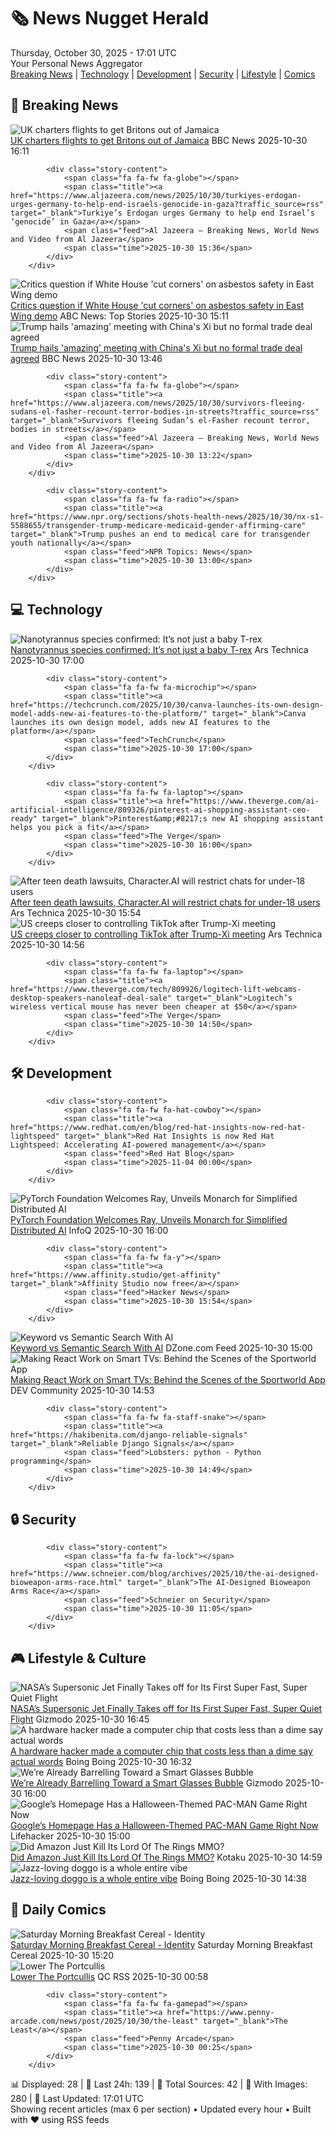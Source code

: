 <!-- Processing 54 RSS feeds at 2025-10-30 17:01:39 UTC -->
<!-- Processing: Dilbert -->
<!-- Processing: Cyanide & Happiness -->
<!-- Processing: Questionable Content -->
<!-- Processing: Dinosaur Comics -->
<!-- Processing: CNN Top Stories -->
<!-- Processing: BBC Breaking News -->
<!-- Processing: CBC News -->
<!-- Error processing https://rss.cbc.ca/lineup/topstories.xml: The read operation timed out -->
<!-- Processing: Reuters World News -->
<!-- Processing: ABC News Breaking -->
<!-- Processing: NBC News Breaking -->
<!-- Processing: TechCrunch -->
<!-- Processing: Ars Technica -->
<!-- Processing: Lobsters Python -->
<!-- Processing: Hacker News -->
<!-- Processing: OMG! Ubuntu -->
<!-- Processing: DistroWatch -->
<!-- Processing: Linux.com -->
<!-- Processing: Red Hat Blog -->
<!-- Processing: GitHub Blog -->
<!-- Processing: GitLab Blog -->
<!-- Processing: Martin Fowler -->
<!-- Processing: Coding Horror -->
<!-- Processing: The Pragmatic Engineer -->
<!-- Processing: Gizmodo -->
<!-- Processing: Boing Boing -->
<!-- Generated 9 new posts out of 25 feeds processed -->
<div class="newspaper-header">
    <h1 class="newspaper-title">🗞️ News Nugget Herald</h1>
    <div class="newspaper-date">Thursday, October 30, 2025 - 17:01 UTC</div>
    <div class="newspaper-subtitle">Your Personal News Aggregator</div>
</div>

<div class="newspaper-nav">
    <a href="#breaking">Breaking News</a> |
    <a href="#tech">Technology</a> |
    <a href="#dev">Development</a> |
    <a href="#security">Security</a> |
    <a href="#lifestyle">Lifestyle</a> |
    <a href="#webcomics">Comics</a>
</div>

<div class="news-section breaking-news" id="breaking">
<h2 class="section-header">🚨 Breaking News</h2>
<div class="stories-container">
<div class="story">
            <img src="https://ichef.bbci.co.uk/ace/standard/240/cpsprodpb/5667/live/68e3bdd0-b58c-11f0-aeb3-8b84e9ca5314.png" alt="UK charters flights to get Britons out of Jamaica" class="story-image" loading="lazy" onerror="this.style.display='none'">
            <div class="story-content">
                <span class="fa fa-fw fa-flag"></span>
                <span class="title"><a href="https://www.bbc.com/news/articles/cp8yw58w50eo?at_medium=RSS&at_campaign=rss" target="_blank">UK charters flights to get Britons out of Jamaica</a></span>
                <span class="feed">BBC News</span>
                <span class="time">2025-10-30 16:11</span>
            </div>
        </div>
<div class="story">
            
            <div class="story-content">
                <span class="fa fa-fw fa-globe"></span>
                <span class="title"><a href="https://www.aljazeera.com/news/2025/10/30/turkiyes-erdogan-urges-germany-to-help-end-israels-genocide-in-gaza?traffic_source=rss" target="_blank">Turkiye’s Erdogan urges Germany to help end Israel’s ‘genocide’ in Gaza</a></span>
                <span class="feed">Al Jazeera – Breaking News, World News and Video from Al Jazeera</span>
                <span class="time">2025-10-30 15:36</span>
            </div>
        </div>
<div class="story">
            <img src="https://s.abcnews.com/images/US/white-house-15-gty-gmh-251023_1761253901041_hpMain_4x3t_384.jpg" alt="Critics question if White House &#x27;cut corners&#x27; on asbestos safety in East Wing demo" class="story-image" loading="lazy" onerror="this.style.display='none'">
            <div class="story-content">
                <span class="fa fa-fw fa-tv"></span>
                <span class="title"><a href="https://abcnews.go.com/US/critics-question-white-house-contractors-cut-corners-asbestos/story?id=127001299" target="_blank">Critics question if White House &#x27;cut corners&#x27; on asbestos safety in East Wing demo</a></span>
                <span class="feed">ABC News: Top Stories</span>
                <span class="time">2025-10-30 15:11</span>
            </div>
        </div>
<div class="story">
            <img src="https://ichef.bbci.co.uk/ace/standard/240/cpsprodpb/9d31/live/da437390-b59a-11f0-aa13-0b0479f6f42a.jpg" alt="Trump hails &#x27;amazing&#x27; meeting with China&#x27;s Xi but no formal trade deal agreed" class="story-image" loading="lazy" onerror="this.style.display='none'">
            <div class="story-content">
                <span class="fa fa-fw fa-earth-americas"></span>
                <span class="title"><a href="https://www.bbc.com/news/articles/crl25xl1gjpo?at_medium=RSS&at_campaign=rss" target="_blank">Trump hails &#x27;amazing&#x27; meeting with China&#x27;s Xi but no formal trade deal agreed</a></span>
                <span class="feed">BBC News</span>
                <span class="time">2025-10-30 13:46</span>
            </div>
        </div>
<div class="story">
            
            <div class="story-content">
                <span class="fa fa-fw fa-globe"></span>
                <span class="title"><a href="https://www.aljazeera.com/news/2025/10/30/survivors-fleeing-sudans-el-fasher-recount-terror-bodies-in-streets?traffic_source=rss" target="_blank">Survivors fleeing Sudan’s el-Fasher recount terror, bodies in streets</a></span>
                <span class="feed">Al Jazeera – Breaking News, World News and Video from Al Jazeera</span>
                <span class="time">2025-10-30 13:22</span>
            </div>
        </div>
<div class="story">
            
            <div class="story-content">
                <span class="fa fa-fw fa-radio"></span>
                <span class="title"><a href="https://www.npr.org/sections/shots-health-news/2025/10/30/nx-s1-5588655/transgender-trump-medicare-medicaid-gender-affirming-care" target="_blank">Trump pushes an end to medical care for transgender youth nationally</a></span>
                <span class="feed">NPR Topics: News</span>
                <span class="time">2025-10-30 13:00</span>
            </div>
        </div>
</div>
</div>
<div class="news-section tech-news" id="tech">
<h2 class="section-header">💻 Technology</h2>
<div class="stories-container">
<div class="story">
            <img src="https://cdn.arstechnica.net/wp-content/uploads/2025/10/nanotyrannusTOP-500x500-1761666554.jpg" alt="Nanotyrannus species confirmed: It’s not just a baby T-rex" class="story-image" loading="lazy" onerror="this.style.display='none'">
            <div class="story-content">
                <span class="fa fa-fw fa-cog"></span>
                <span class="title"><a href="https://arstechnica.com/science/2025/10/nanotyrannus-species-confirmed-its-not-just-a-baby-t-rex/" target="_blank">Nanotyrannus species confirmed: It’s not just a baby T-rex</a></span>
                <span class="feed">Ars Technica</span>
                <span class="time">2025-10-30 17:00</span>
            </div>
        </div>
<div class="story">
            
            <div class="story-content">
                <span class="fa fa-fw fa-microchip"></span>
                <span class="title"><a href="https://techcrunch.com/2025/10/30/canva-launches-its-own-design-model-adds-new-ai-features-to-the-platform/" target="_blank">Canva launches its own design model, adds new AI features to the platform</a></span>
                <span class="feed">TechCrunch</span>
                <span class="time">2025-10-30 17:00</span>
            </div>
        </div>
<div class="story">
            
            <div class="story-content">
                <span class="fa fa-fw fa-laptop"></span>
                <span class="title"><a href="https://www.theverge.com/ai-artificial-intelligence/809326/pinterest-ai-shopping-assistant-ceo-ready" target="_blank">Pinterest&amp;#8217;s new AI shopping assistant helps you pick a fit</a></span>
                <span class="feed">The Verge</span>
                <span class="time">2025-10-30 16:00</span>
            </div>
        </div>
<div class="story">
            <img src="https://cdn.arstechnica.net/wp-content/uploads/2025/03/robot_no_sign_3-500x500.jpg" alt="After teen death lawsuits, Character.AI will restrict chats for under-18 users" class="story-image" loading="lazy" onerror="this.style.display='none'">
            <div class="story-content">
                <span class="fa fa-fw fa-cog"></span>
                <span class="title"><a href="https://arstechnica.com/information-technology/2025/10/after-teen-death-lawsuits-character-ai-will-restrict-chats-for-under-18-users/" target="_blank">After teen death lawsuits, Character.AI will restrict chats for under-18 users</a></span>
                <span class="feed">Ars Technica</span>
                <span class="time">2025-10-30 15:54</span>
            </div>
        </div>
<div class="story">
            <img src="https://cdn.arstechnica.net/wp-content/uploads/2025/10/GettyImages-2244071819-500x500.jpg" alt="US creeps closer to controlling TikTok after Trump-Xi meeting" class="story-image" loading="lazy" onerror="this.style.display='none'">
            <div class="story-content">
                <span class="fa fa-fw fa-cog"></span>
                <span class="title"><a href="https://arstechnica.com/tech-policy/2025/10/us-creeps-closer-to-controlling-tiktok-after-trump-xi-meeting/" target="_blank">US creeps closer to controlling TikTok after Trump-Xi meeting</a></span>
                <span class="feed">Ars Technica</span>
                <span class="time">2025-10-30 14:56</span>
            </div>
        </div>
<div class="story">
            
            <div class="story-content">
                <span class="fa fa-fw fa-laptop"></span>
                <span class="title"><a href="https://www.theverge.com/tech/809926/logitech-lift-webcams-desktop-speakers-nanoleaf-deal-sale" target="_blank">Logitech’s wireless vertical mouse has never been cheaper at $50</a></span>
                <span class="feed">The Verge</span>
                <span class="time">2025-10-30 14:50</span>
            </div>
        </div>
</div>
</div>
<div class="news-section dev-news" id="dev">
<h2 class="section-header">🛠️ Development</h2>
<div class="stories-container">
<div class="story">
            
            <div class="story-content">
                <span class="fa fa-fw fa-hat-cowboy"></span>
                <span class="title"><a href="https://www.redhat.com/en/blog/red-hat-insights-now-red-hat-lightspeed" target="_blank">Red Hat Insights is now Red Hat Lightspeed: Accelerating AI-powered management</a></span>
                <span class="feed">Red Hat Blog</span>
                <span class="time">2025-11-04 00:00</span>
            </div>
        </div>
<div class="story">
            <img src="https://res.infoq.com/news/2025/10/pytorch-conf-ray-monarch/en/headerimage/V4zqpWHQ-1761799193537.jpeg" alt="PyTorch Foundation Welcomes Ray, Unveils Monarch for Simplified Distributed AI" class="story-image" loading="lazy" onerror="this.style.display='none'">
            <div class="story-content">
                <span class="fa fa-fw fa-info-circle"></span>
                <span class="title"><a href="https://www.infoq.com/news/2025/10/pytorch-conf-ray-monarch/?utm_campaign=infoq_content&utm_source=infoq&utm_medium=feed&utm_term=global" target="_blank">PyTorch Foundation Welcomes Ray, Unveils Monarch for Simplified Distributed AI</a></span>
                <span class="feed">InfoQ</span>
                <span class="time">2025-10-30 16:00</span>
            </div>
        </div>
<div class="story">
            
            <div class="story-content">
                <span class="fa fa-fw fa-y"></span>
                <span class="title"><a href="https://www.affinity.studio/get-affinity" target="_blank">Affinity Studio now free</a></span>
                <span class="feed">Hacker News</span>
                <span class="time">2025-10-30 15:54</span>
            </div>
        </div>
<div class="story">
            <img src="https://dz2cdn1.dzone.com/thumbnail?fid=18718917&w=600" alt="Keyword vs Semantic Search With AI" class="story-image" loading="lazy" onerror="this.style.display='none'">
            <div class="story-content">
                <span class="fa fa-fw fa-newspaper"></span>
                <span class="title"><a href="https://dzone.com/articles/keyword-vs-semantic-search-with-ai" target="_blank">Keyword vs Semantic Search With AI</a></span>
                <span class="feed">DZone.com Feed</span>
                <span class="time">2025-10-30 15:00</span>
            </div>
        </div>
<div class="story">
            <img src="https://media2.dev.to/dynamic/image/width=800%2Cheight=%2Cfit=scale-down%2Cgravity=auto%2Cformat=auto/https%3A%2F%2Fdev-to-uploads.s3.amazonaws.com%2Fuploads%2Farticles%2F9pf54h2vuem7v0j5xeo8.png" alt="Making React Work on Smart TVs: Behind the Scenes of the Sportworld App" class="story-image" loading="lazy" onerror="this.style.display='none'">
            <div class="story-content">
                <span class="fa fa-fw fa-code"></span>
                <span class="title"><a href="https://dev.to/ivan_kuten/making-react-work-on-smart-tvs-behind-the-scenes-of-the-sportworld-app-2ahi" target="_blank">Making React Work on Smart TVs: Behind the Scenes of the Sportworld App</a></span>
                <span class="feed">DEV Community</span>
                <span class="time">2025-10-30 14:53</span>
            </div>
        </div>
<div class="story">
            
            <div class="story-content">
                <span class="fa fa-fw fa-staff-snake"></span>
                <span class="title"><a href="https://hakibenita.com/django-reliable-signals" target="_blank">Reliable Django Signals</a></span>
                <span class="feed">Lobsters: python - Python programming</span>
                <span class="time">2025-10-30 14:49</span>
            </div>
        </div>
</div>
</div>
<div class="news-section security-news" id="security">
<h2 class="section-header">🔒 Security</h2>
<div class="stories-container">
<div class="story">
            
            <div class="story-content">
                <span class="fa fa-fw fa-lock"></span>
                <span class="title"><a href="https://www.schneier.com/blog/archives/2025/10/the-ai-designed-bioweapon-arms-race.html" target="_blank">The AI-Designed Bioweapon Arms Race</a></span>
                <span class="feed">Schneier on Security</span>
                <span class="time">2025-10-30 11:05</span>
            </div>
        </div>
</div>
</div>
<div class="news-section lifestyle-news" id="lifestyle">
<h2 class="section-header">🎮 Lifestyle & Culture</h2>
<div class="stories-container">
<div class="story">
            <img src="https://gizmodo.com/app/uploads/2025/10/Lockheed_Martin_X59_First_Flight-1280x853.jpg" alt="NASA’s Supersonic Jet Finally Takes off for Its First Super Fast, Super Quiet Flight" class="story-image" loading="lazy" onerror="this.style.display='none'">
            <div class="story-content">
                <span class="fa fa-fw fa-computer"></span>
                <span class="title"><a href="https://gizmodo.com/nasas-supersonic-jet-finally-takes-off-for-its-first-super-fast-super-quiet-flight-2000679365" target="_blank">NASA’s Supersonic Jet Finally Takes off for Its First Super Fast, Super Quiet Flight</a></span>
                <span class="feed">Gizmodo</span>
                <span class="time">2025-10-30 16:45</span>
            </div>
        </div>
<div class="story">
            <img src="https://i0.wp.com/boingboing.net/wp-content/uploads/2025/10/10-cents.jpg?fit=1200%2C675&amp;quality=60&amp;ssl=1" alt="A hardware hacker made a computer chip that costs less than a dime say actual words" class="story-image" loading="lazy" onerror="this.style.display='none'">
            <div class="story-content">
                <span class="fa fa-fw fa-arrow-right"></span>
                <span class="title"><a href="https://boingboing.net/2025/10/30/a-hardware-hacker-made-a-computer-chip-that-costs-less-than-a-dime-say-actual-words.html" target="_blank">A hardware hacker made a computer chip that costs less than a dime say actual words</a></span>
                <span class="feed">Boing Boing</span>
                <span class="time">2025-10-30 16:32</span>
            </div>
        </div>
<div class="story">
            <img src="https://gizmodo.com/app/uploads/2025/10/inmo-air-3-smartglasses-review-13-1280x853.jpg" alt="We’re Already Barrelling Toward a Smart Glasses Bubble" class="story-image" loading="lazy" onerror="this.style.display='none'">
            <div class="story-content">
                <span class="fa fa-fw fa-computer"></span>
                <span class="title"><a href="https://gizmodo.com/were-already-barrelling-towards-a-smart-glasses-bubble-2000679391" target="_blank">We’re Already Barrelling Toward a Smart Glasses Bubble</a></span>
                <span class="feed">Gizmodo</span>
                <span class="time">2025-10-30 16:00</span>
            </div>
        </div>
<div class="story">
            <img src="https://lifehacker.com/imagery/articles/01K8TR6KGMY3PAMPQB2S70G0DK/hero-image.jpg" alt="Google’s Homepage Has a Halloween-Themed PAC-MAN Game Right Now" class="story-image" loading="lazy" onerror="this.style.display='none'">
            <div class="story-content">
                <span class="fa fa-fw fa-life-ring"></span>
                <span class="title"><a href="https://lifehacker.com/tech/google-has-a-halloween-themed-pac-man-game?utm_medium=RSS" target="_blank">Google’s Homepage Has a Halloween-Themed PAC-MAN Game Right Now</a></span>
                <span class="feed">Lifehacker</span>
                <span class="time">2025-10-30 15:00</span>
            </div>
        </div>
<div class="story">
            <img src="https://kotaku.com/app/uploads/2025/10/image-5.jpg" alt="Did Amazon Just Kill Its Lord Of The Rings MMO?" class="story-image" loading="lazy" onerror="this.style.display='none'">
            <div class="story-content">
                <span class="fa fa-fw fa-gamepad"></span>
                <span class="title"><a href="https://kotaku.com/amazon-lord-rings-mmo-resident-evil-switch-2-pro-controller-2000640104" target="_blank">Did Amazon Just Kill Its Lord Of The Rings MMO?</a></span>
                <span class="feed">Kotaku</span>
                <span class="time">2025-10-30 14:59</span>
            </div>
        </div>
<div class="story">
            <img src="https://i0.wp.com/boingboing.net/wp-content/uploads/2025/10/Screenshot-2025-10-29-at-1.25.56-PM.png?fit=832%2C1120&amp;quality=55&amp;ssl=1" alt="Jazz-loving doggo is a whole entire vibe" class="story-image" loading="lazy" onerror="this.style.display='none'">
            <div class="story-content">
                <span class="fa fa-fw fa-arrow-right"></span>
                <span class="title"><a href="https://boingboing.net/2025/10/30/jazz-loving-doggo-is-a-whole-entire-vibe.html" target="_blank">Jazz-loving doggo is a whole entire vibe</a></span>
                <span class="feed">Boing Boing</span>
                <span class="time">2025-10-30 14:38</span>
            </div>
        </div>
</div>
</div>
<div class="news-section webcomics-section" id="webcomics">
<h2 class="section-header">🎨 Daily Comics</h2>
<div class="stories-container">
<div class="story">
            <img src="https://www.smbc-comics.com/comics/1761793959-20251030.png" alt="Saturday Morning Breakfast Cereal - Identity" class="story-image" loading="lazy" onerror="this.style.display='none'">
            <div class="story-content">
                <span class="fa fa-fw fa-smile"></span>
                <span class="title"><a href="https://www.smbc-comics.com/comic/identity-2" target="_blank">Saturday Morning Breakfast Cereal - Identity</a></span>
                <span class="feed">Saturday Morning Breakfast Cereal</span>
                <span class="time">2025-10-30 15:20</span>
            </div>
        </div>
<div class="story">
            <img src="http://www.questionablecontent.net/comics/5690.png" alt="Lower The Portcullis" class="story-image" loading="lazy" onerror="this.style.display='none'">
            <div class="story-content">
                <span class="fa fa-fw fa-music"></span>
                <span class="title"><a href="http://questionablecontent.net/view.php?comic=5690" target="_blank">Lower The Portcullis</a></span>
                <span class="feed">QC RSS</span>
                <span class="time">2025-10-30 00:58</span>
            </div>
        </div>
<div class="story">
            
            <div class="story-content">
                <span class="fa fa-fw fa-gamepad"></span>
                <span class="title"><a href="https://www.penny-arcade.com/news/post/2025/10/30/the-least" target="_blank">The Least</a></span>
                <span class="feed">Penny Arcade</span>
                <span class="time">2025-10-30 00:25</span>
            </div>
        </div>
</div>
</div>

<div class="newspaper-footer">
    <div class="stats">
        📊 Displayed: 28 | 📅 Last 24h: 139 | 📡 Total Sources: 42 | 📸 With Images: 280 |
        🔄 Last Updated: 17:01 UTC
    </div>
    <div class="footer-note">
        Showing recent articles (max 6 per section) • Updated every hour • Built with ❤️ using RSS feeds
    </div>
</div>
